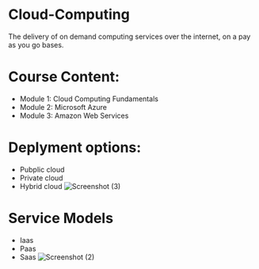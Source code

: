 # Cloud-Computing

The delivery of on demand computing services over the internet, on a pay as you go bases.

# Course Content: 

- Module 1: Cloud Computing Fundamentals
- Module 2: Microsoft Azure
- Module 3: Amazon Web Services

# Deplyment options:

- Pubplic cloud
- Private cloud
- Hybrid cloud
![Screenshot (3)](https://github.com/lindelaniM/Cloud-Computing/assets/122824021/98e4aa22-c7aa-4412-9fd2-5e0c8949837f)

# Service Models

- Iaas
- Paas
- Saas
![Screenshot (2)](https://github.com/lindelaniM/Cloud-Computing/assets/122824021/1f309887-a53b-4396-9aad-f1f534a3945e)
